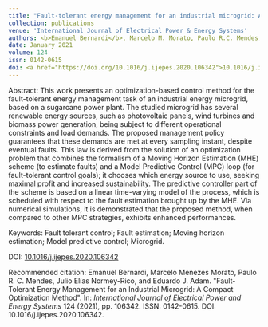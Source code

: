 ```yaml
---
title: "Fault-tolerant energy management for an industrial microgrid: A compact optimization method"
collection: publications
venue: 'International Journal of Electrical Power & Energy Systems'
authors: <b>Emanuel Bernardi</b>, Marcelo M. Morato, Paulo R.C. Mendes, Julio E. Normey-Rico, Eduardo J. Adam
date: January 2021
volume: 124
issn: 0142-0615
doi: <a href="https://doi.org/10.1016/j.ijepes.2020.106342">10.1016/j.ijepes.2020.106342</a>
---
```

Abstract: This work presents an optimization-based control method for the fault-tolerant energy management task of an industrial energy microgrid, based on a sugarcane power plant. The studied microgrid has several renewable energy sources, such as photovoltaic panels, wind turbines and biomass power generation, being subject to different operational constraints and load demands. The proposed management policy guarantees that these demands are met at every sampling instant, despite eventual faults. This law is derived from the solution of an optimization problem that combines the formalism of a Moving Horizon Estimation (MHE) scheme (to estimate faults) and a Model Predictive Control (MPC) loop (for fault-tolerant control goals); it chooses which energy source to use, seeking maximal profit and increased sustainability. The predictive controller part of the scheme is based on a linear time-varying model of the process, which is scheduled with respect to the fault estimation brought up by the MHE. Via numerical simulations, it is demonstrated that the proposed method, when compared to other MPC strategies, exhibits enhanced performances.

Keywords: Fault tolerant control; Fault estimation; Moving horizon estimation; Model predictive control; Microgrid.

DOI: <a href="https://doi.org/10.1016/j.ijepes.2020.106342">10.1016/j.ijepes.2020.106342</a>

Recommended citation: Emanuel Bernardi, Marcelo Menezes Morato, Paulo R. C. Mendes, Julio Elías Normey-Rico, and Eduardo J. Adam. "Fault-Tolerant Energy Management for an Industrial Microgrid: A Compact Optimization Method". In: <i>International Journal of Electrical Power and Energy Systems</i> 124 (2021), pp. 106342. ISSN: 0142-0615. DOI: 10.1016/j.ijepes.2020.106342.